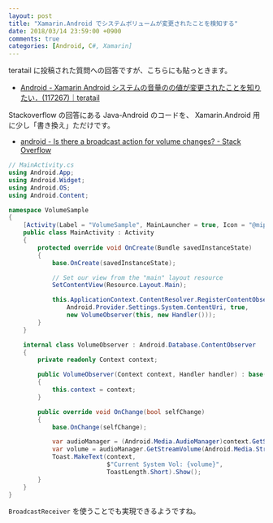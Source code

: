 ```yaml
---
layout: post
title: "Xamarin.Android でシステムボリュームが変更されたことを検知する"
date: 2018/03/14 23:59:00 +0900
comments: true
categories: [Android, C#, Xamarin]
---
```

teratail に投稿された質問への回答ですが、こちらにも貼っときます。

<!--more-->

* [Android - Xamarin Android システムの音量のの値が変更されたことを知りたい．(117267)｜teratail](https://teratail.com/questions/117267)

Stackoverflow の回答にある Java-Android のコードを、 Xamarin.Android 用に少し「書き換え」ただけです。

* [android - Is there a broadcast action for volume changes? - Stack Overflow](https://stackoverflow.com/questions/6896746/is-there-a-broadcast-action-for-volume-changes/17398781#17398781)

```csharp
// MainActivity.cs
using Android.App;
using Android.Widget;
using Android.OS;
using Android.Content;

namespace VolumeSample
{
    [Activity(Label = "VolumeSample", MainLauncher = true, Icon = "@mipmap/icon")]
    public class MainActivity : Activity
    {
        protected override void OnCreate(Bundle savedInstanceState)
        {
            base.OnCreate(savedInstanceState);

            // Set our view from the "main" layout resource
            SetContentView(Resource.Layout.Main);

            this.ApplicationContext.ContentResolver.RegisterContentObserver(
                Android.Provider.Settings.System.ContentUri, true, 
                new VolumeObserver(this, new Handler()));
        }
    }

    internal class VolumeObserver : Android.Database.ContentObserver
    {
        private readonly Context context;

        public VolumeObserver(Context context, Handler handler) : base(handler)
        {
            this.context = context;
        }

        public override void OnChange(bool selfChange)
        {
            base.OnChange(selfChange);

            var audioManager = (Android.Media.AudioManager)context.GetSystemService(Context.AudioService);
            var volume = audioManager.GetStreamVolume(Android.Media.Stream.System);
            Toast.MakeText(context, 
                           $"Current System Vol: {volume}", 
                           ToastLength.Short).Show();
        }
    }
}
```

``BroadcastReceiver`` を使うことでも実現できるようですね。
